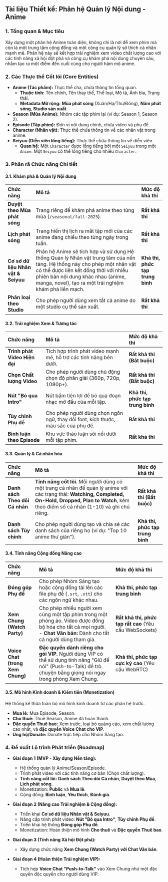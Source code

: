## **Tài liệu Thiết kế: Phân hệ Quản lý Nội dung - Anime**

### **1. Tổng quan & Mục tiêu**

Xây dựng một phân hệ Anime toàn diện, không chỉ là nơi để xem phim mà còn là một trung tâm cộng đồng và một công cụ quản lý sở thích cá nhân mạnh mẽ. Phân hệ này sẽ kết hợp trải nghiệm xem video chất lượng cao với các tính năng xã hội đột phá và công cụ khám phá nội dung chuyên sâu, nhằm tạo ra một điểm đến cuối cùng cho người hâm mộ anime.

### **2. Các Thực thể Cốt lõi (Core Entities)**

*   **Anime (Tác phẩm):** Thực thể cha, chứa thông tin tổng quan.
    *   **Thuộc tính:** Tên chính, Tên thay thế, Thể loại, Mô tả, Ảnh bìa, Trạng thái.
    *   **Metadata Mở rộng:** **Mùa phát sóng** (Xuân/Hạ/Thu/Đông), **Năm phát sóng**, **Studio sản xuất**.
*   **Season (Mùa Anime):** Nhóm các tập phim lại (ví dụ: Season 1, Season 2).
*   **Episode (Tập phim):** Đơn vị nội dung chính, chứa video và phụ đề.
*   **Character (Nhân vật):** Thực thể chứa thông tin về các nhân vật trong anime.
*   **Seiyuu (Diễn viên lồng tiếng):** Thực thể chứa thông tin về diễn viên.
    *   **Quan hệ:** Một `Character` được lồng tiếng bởi một `Seiyuu` trong một `Anime`. Một `Seiyuu` có thể lồng tiếng cho nhiều `Character`.

### **3. Phân rã Chức năng Chi tiết**

#### **3.1. Khám phá & Quản lý Nội dung**

| Chức năng | Mô tả | Mức độ khả thi |
| :--- | :--- | :--- |
| **Duyệt theo Mùa phát sóng** | Trang riêng để khám phá anime theo từng mùa (`/seasonal/fall-2025`). | **Rất khả thi** |
| **Lịch phát sóng** | Trang hiển thị lịch ra mắt tập mới của các anime đang chiếu theo từng ngày trong tuần. | **Rất khả thi** |
| **Cơ sở dữ liệu Nhân vật & Seiyuu** | Phân hệ Anime sẽ tích hợp và sử dụng Hệ thống Quản lý Nhân vật trung tâm của nền tảng. Hệ thống này cho phép một nhân vật có thể được liên kết đồng thời với nhiều phiên bản nội dung khác nhau (anime, manga, novel), tạo ra một trải nghiệm khám phá liền mạch. | **Khả thi, phức tạp trung bình** |
| **Phân loại theo Studio** | Cho phép người dùng xem tất cả anime do một studio cụ thể sản xuất. | **Rất khả thi** |

#### **3.2. Trải nghiệm Xem & Tương tác**

| Chức năng | Mô tả | Mức độ khả thi |
| :--- | :--- | :--- |
| **Trình phát Video Hiện đại** | Tích hợp trình phát video mạnh mẽ, hỗ trợ các tính năng bên dưới. | **Rất khả thi (Bắt buộc)** |
| **Chọn Chất lượng Video** | Cho phép người dùng chủ động chọn độ phân giải (360p, 720p, 1080p+). | **Rất khả thi (Bắt buộc)** |
| **Nút "Bỏ qua Intro"** | Nút bấm tiện lợi để bỏ qua đoạn nhạc mở đầu của mỗi tập. | **Khả thi, phức tạp trung bình** |
| **Tùy chỉnh Phụ đề** | Cho phép người dùng chọn ngôn ngữ, thay đổi font, kích thước, màu sắc của phụ đề. | **Rất khả thi** |
| **Bình luận theo Episode** | Khu vực thảo luận sôi nổi dưới mỗi tập phim. | **Rất khả thi** |

#### **3.3. Quản lý & Cá nhân hóa**

| Chức năng | Mô tả | Mức độ khả thi |
| :--- | :--- | :--- |
| **Danh sách Theo dõi Cá nhân** | **Tính năng cốt lõi.** Mỗi người dùng có một trang cá nhân để quản lý anime với các trạng thái: **Watching, Completed, On-Hold, Dropped, Plan to Watch**, kèm theo điểm số cá nhân (1-10) và ghi chú riêng. | **Rất khả thi (Bắt buộc)** |
| **Danh sách Tùy chỉnh** | Cho phép người dùng tạo và chia sẻ các danh sách của riêng họ (ví dụ: "Top 10 anime thư giãn"). | **Khả thi, phức tạp trung bình** |

#### **3.4. Tính năng Cộng đồng Nâng cao**

| Chức năng | Mô tả | Mức độ khả thi |
| :--- | :--- | :--- |
| **Đóng góp Phụ đề** | Cho phép Nhóm Sáng tạo hoặc cộng đồng tải lên các file phụ đề (`.srt`, `.vtt`) cho các ngôn ngữ khác nhau. | **Khả thi, phức tạp trung bình** |
| **Xem Chung (Watch Party)** | Cho phép nhiều người xem cùng một tập phim trong một phòng ảo. Video được đồng bộ hóa cho tất cả mọi người. <br>- **Chat Văn bản:** Dành cho tất cả người dùng tham gia. | **Rất khả thi, phức tạp rất cao** (Yêu cầu WebSockets) |
| **Voice Chat (trong Xem Chung)** | **Đặc quyền dành riêng cho gói VIP.** Người dùng VIP có thể sử dụng tính năng "Giữ để nói" (Push-to-Talk) để trò chuyện bằng giọng nói ngay trong phòng Xem Chung. | **Khả thi, phức tạp cực kỳ cao** (Yêu cầu WebRTC) |

#### **3.5. Mô hình Kinh doanh & Kiếm tiền (Monetization)**

Hệ thống kế thừa toàn bộ mô hình kinh doanh từ các phân hệ trước.

*   **Mua lẻ:** Mua Episode, Season.
*   **Cho thuê:** Thuê Season, Anime đã hoàn thành.
*   **Đặc quyền Thuê bao:** Xem trước, loại bỏ quảng cáo, xem chất lượng cao nhất, và **đặc quyền Voice Chat cho VIP**.
*   **Ủng hộ/Donate:** Donate trực tiếp cho Nhóm Sáng tạo.

### **4. Đề xuất Lộ trình Phát triển (Roadmap)**

*   **Giai đoạn 1 (MVP - Xây dựng Nền tảng):**
    *   Hệ thống quản lý Anime/Season/Episode.
    *   Trình phát video với các tính năng cơ bản (Chọn chất lượng).
    *   **Tính năng cốt lõi:** **Danh sách Theo dõi Cá nhân**, **Duyệt theo Mùa**, **Lịch phát sóng**.
    *   Monetization: **Public** và **Mua lẻ**.
    *   Cộng đồng: **Bình luận**, **Yêu thích**, **Đánh giá**.

*   **Giai đoạn 2 (Nâng cao Trải nghiệm & Cộng đồng):**
    *   Triển khai **Cơ sở dữ liệu Nhân vật & Seiyuu**.
    *   Nâng cấp trình phát video: **Nút "Bỏ qua Intro"**, **Tùy chỉnh Phụ đề**.
    *   Triển khai hệ thống **Đóng góp Phụ đề**.
    *   Monetization: Hoàn thiện mô hình **Cho thuê** và **Đặc quyền Thuê bao**.

*   **Giai đoạn 3 (Tính năng Xã hội Đột phá):**
    *   Xây dựng chức năng **Xem Chung (Watch Party) với Chat Văn bản**.

*   **Giai đoạn 4 (Hoàn thiện Trải nghiệm VIP):**
    *   Tích hợp **Voice Chat "Push-to-Talk"** vào Xem Chung như một đặc quyền độc quyền cho người dùng VIP.